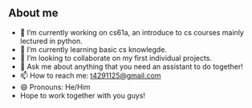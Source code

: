 ## About me




- 🔭 I’m currently working on cs61a, an introduce to cs courses mainly lectured in python.
- 🌱 I’m currently learning basic cs knowlegde.
- 👯 I’m looking to collaborate on my first individual projects.
- 💬 Ask me about anything that you need an assistant to do together!
- 📫 How to reach me: t4291125@gmail.com
- 😄 Pronouns: He/Him
- Hope to work together with you guys!


